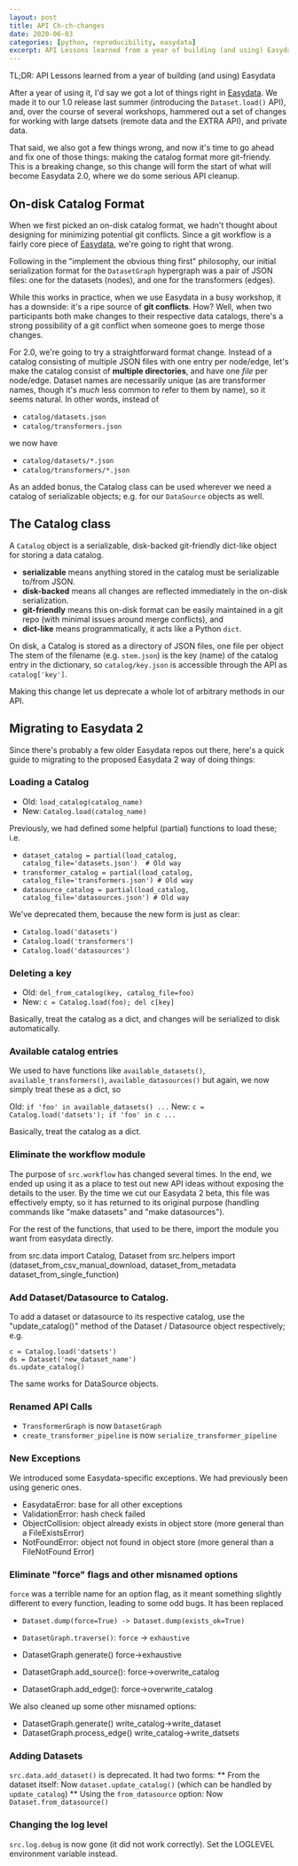 ```yaml
---
layout: post
title: API Ch-ch-changes
date: 2020-06-03
categories: [python, reproducibility, easydata]
excerpt: API Lessons learned from a year of building (and using) Easydata
---
```

TL;DR: API Lessons learned from a year of building (and using) Easydata

After a year of using it, I'd say we got a lot of things right in [Easydata]. We made it to our 1.0 release last summer (introducing the `Dataset.load()` API), and, over the course of several workshops, hammered out a set of changes for working with large datsets (remote data and the EXTRA API), and private data.

[Easydata]: https://github.com/hackalog/easydata

That said, we also got a few things wrong, and now it's time to go ahead and fix one of those things: making the catalog format more git-friendy. This is a breaking change, so this change will form the start of what will become Easydata 2.0, where we do some serious API cleanup.

## On-disk Catalog Format

When we first picked an on-disk catalog format, we hadn't thought about designing for minimizing potential git conflicts. Since a git workflow is a fairly core piece of [Easydata], we're going to right that wrong.

Following in the "implement the obvious thing first" philosophy, our initial serialization format for the `DatasetGraph` hypergraph was  a pair of JSON files: one for the datasets (nodes), and one for the transformers (edges).

While this works in practice, when we use Easydata in a busy workshop, it has a downside: it's a ripe source of **git conflicts**. How? Well, when two participants both make changes to their respective data catalogs, there's a strong possibility of a git conflict when someone goes to merge those changes.

For 2.0, we're going to try a straightforward format change. Instead of a catalog consisting of multiple JSON files with one entry per node/edge, let's make the catalog consist of **multiple directories**, and have one *file* per node/edge. Dataset names are necessarily unique (as are transformer names, though it's *much* less common to refer to them by name), so it seems natural. In other words, instead of

* `catalog/datasets.json`
* `catalog/transformers.json`

we now have
* `catalog/datasets/*.json`
* `catalog/transformers/*.json`

As an added bonus, the Catalog class can be used wherever we need a catalog of serializable objects; e.g. for our `DataSource` objects as well.

## The Catalog class

A `Catalog` object is a serializable, disk-backed git-friendly dict-like object for storing a data catalog.

* **serializable** means anything stored in the catalog must be serializable to/from JSON.
* **disk-backed** means all changes are reflected immediately in the on-disk serialization.
* **git-friendly** means this on-disk format can be easily maintained in a git repo (with minimal
     issues around merge conflicts), and
* **dict-like** means programmatically, it acts like a Python `dict`.

On disk, a Catalog is stored as a directory of JSON files, one file per object The stem of the filename (e.g. `stem.json`) is the key (name) of the catalog entry in the dictionary, so `catalog/key.json` is accessible through the API as `catalog['key']`.

Making this change let us deprecate a whole lot of arbitrary methods in our API.

## Migrating to Easydata 2
Since there's probably a few older Easydata repos out there, here's a quick guide to migrating to the proposed Easydata 2 way of doing things:

### Loading a Catalog
* Old: `load_catalog(catalog_name)`
* New: `Catalog.load(catalog_name)`

Previously, we had defined some helpful (partial) functions to load these; i.e.

* `dataset_catalog = partial(load_catalog, catalog_file='datasets.json')  # Old way`
* `transformer_catalog = partial(load_catalog, catalog_file='transformers.json') # Old way`
* `datasource_catalog = partial(load_catalog, catalog_file='datasources.json') # Old way`

We've deprecated them, because the new form is just as clear:

* `Catalog.load('datasets')`
* `Catalog.load('transformers')`
* `Catalog.load('datasources')`

### Deleting a key
* Old: `del_from_catalog(key, catalog_file=foo)`
* New: `c = Catalog.load(foo); del c[key]`

Basically, treat the catalog as a dict, and changes will be serialized to disk automatically.

### Available catalog entries
We used to have functions like `available_datasets()`, `available_transformers()`, `available_datasources()` but again, we now simply treat these as a dict, so

Old: `if 'foo' in available_datasets() ...`
New: `c = Catalog.load('datsets'); if 'foo' in c ...`

Basically, treat the catalog as a dict.

### Eliminate the workflow module

The purpose of `src.workflow` has changed several times. In the end, we ended up using it as a place to test
out new API ideas without exposing the details to the user. By the time we cut our Easydata 2 beta, this file was effectively empty, so it has returned to its original purpose (handling commands like "make datasets" and "make datasources").

For the rest of the functions, that used to be there, import the module you want from easydata directly.

from src.data import Catalog, Dataset
from src.helpers import (dataset_from_csv_manual_download,
                         dataset_from_metadata
                         dataset_from_single_function)

### Add Dataset/Datasource to Catalog.

To add a dataset or datasource to its respective catalog, use the "update_catalog()" method of the
Dataset / Datasource object respectively; e.g.

```
c = Catalog.load('datsets')
ds = Dataset('new_dataset_name')
ds.update_catalog()
```

The same works for DataSource objects.

### Renamed API Calls

* `TransformerGraph` is now `DatasetGraph`
* `create_transformer_pipeline` is now `serialize_transformer_pipeline`

### New Exceptions
We introduced some Easydata-specific exceptions. We had previously been using generic ones.
* EasydataError: base for all other exceptions
* ValidationError: hash check failed
* ObjectCollision: object already exists in object store (more general than a FileExistsError)
* NotFoundError: object not found in object store (more general than a FileNotFound Error)


### Eliminate "force" flags and other misnamed options
`force` was a terrible name for an option flag, as it meant something slightly different
to every function, leading to some odd bugs. It has been replaced

* `Dataset.dump(force=True) -> Dataset.dump(exists_ok=True)`

* `DatasetGraph.traverse()`: `force` -> `exhaustive`
* DatasetGraph.generate() force->exhaustive
* DatasetGraph.add_source(): force->overwrite_catalog
* DatasetGraph.add_edge(): force->overwrite_catalog

We also cleaned up some other misnamed options:
* DatasetGraph.generate() write_catalog->write_dataset
* DatasetGraph.process_edge() write_catalog->write_datsets

### Adding Datasets
`src.data.add_dataset()` is deprecated. It had two forms:
** From the dataset itself: Now `dataset.update_catalog()` (which can be handled by `update_catalog`)
** Using the `from_datasource` option: Now `Dataset.from_datasource()`

### Changing the log level
`src.log.debug` is now gone (it did not work correctly). Set the LOGLEVEL environment variable instead.
